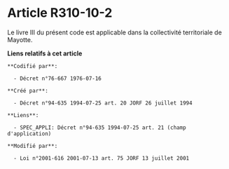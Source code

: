 # Article R310-10-2

Le livre III du présent code est applicable dans la collectivité territoriale de Mayotte.

**Liens relatifs à cet article**

	**Codifié par**:

	  - Décret n°76-667 1976-07-16

	**Créé par**:

	  - Décret n°94-635 1994-07-25 art. 20 JORF 26 juillet 1994

	**Liens**:

	  - SPEC_APPLI: Décret n°94-635 1994-07-25 art. 21 (champ d'application)

	**Modifié par**:

	  - Loi n°2001-616 2001-07-13 art. 75 JORF 13 juillet 2001
